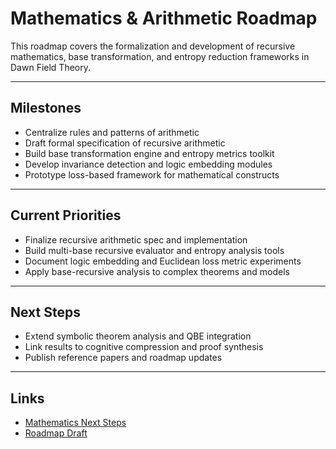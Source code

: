 # Mathematics & Arithmetic Roadmap

This roadmap covers the formalization and development of recursive mathematics, base transformation, and entropy reduction frameworks in Dawn Field Theory.

---

## Milestones
- Centralize rules and patterns of arithmetic
- Draft formal specification of recursive arithmetic
- Build base transformation engine and entropy metrics toolkit
- Develop invariance detection and logic embedding modules
- Prototype loss-based framework for mathematical constructs

---

## Current Priorities
- Finalize recursive arithmetic spec and implementation
- Build multi-base recursive evaluator and entropy analysis tools
- Document logic embedding and Euclidean loss metric experiments
- Apply base-recursive analysis to complex theorems and models

---

## Next Steps
- Extend symbolic theorem analysis and QBE integration
- Link results to cognitive compression and proof synthesis
- Publish reference papers and roadmap updates

---

## Links
- [Mathematics Next Steps](../todo/mathmatics_next_steps.md)
- [Roadmap Draft](../todo/roadmap_draft.md)
